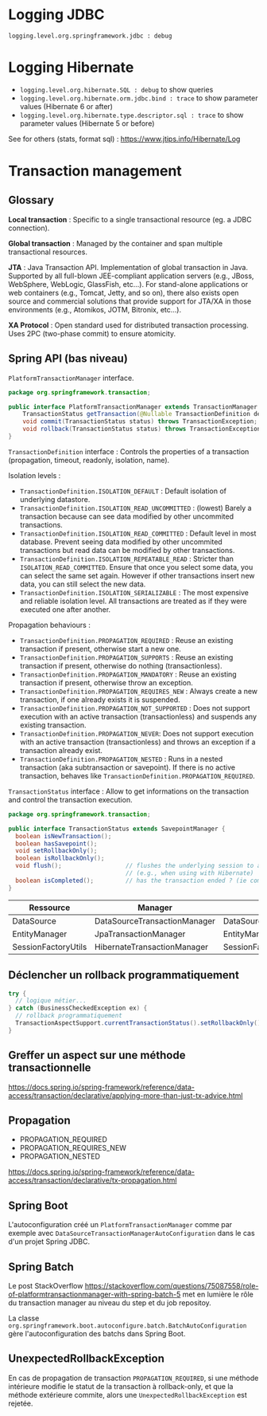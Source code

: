 
# Logging JDBC 

`logging.level.org.springframework.jdbc : debug`


# Logging Hibernate

- `logging.level.org.hibernate.SQL : debug` to show queries
- `logging.level.org.hibernate.orm.jdbc.bind : trace` to show parameter values (Hibernate 6 or after)
- `logging.level.org.hibernate.type.descriptor.sql : trace` to show parameter values (Hibernate 5 or before)

See for others (stats, format sql) : https://www.jtips.info/Hibernate/Log

# Transaction management

## Glossary

**Local transaction** : Specific to a single transactional resource (eg. a JDBC connection). 

**Global transaction** : Managed by the container and span multiple transactional resources. 

**JTA** : Java Transaction API. Implementation of global transaction in Java. Supported by all full-blown JEE-compliant application servers (e.g., JBoss, WebSphere, WebLogic, GlassFish, etc...). For stand-alone applications or web containers (e.g., Tomcat, Jetty, and so on), there also exists open source and commercial solutions that provide support for JTA/XA in those environments (e.g., Atomikos, JOTM, Bitronix, etc...).

**XA Protocol** : Open standard used for distributed transaction processing. Uses 2PC (two-phase commit) to ensure atomicity.


## Spring API (bas niveau)

`PlatformTransactionManager` interface.

```java
package org.springframework.transaction;

public interface PlatformTransactionManager extends TransactionManager {
	TransactionStatus getTransaction(@Nullable TransactionDefinition definition) throws TransactionException;
	void commit(TransactionStatus status) throws TransactionException;
	void rollback(TransactionStatus status) throws TransactionException;
}
```

`TransactionDefinition` interface : Controls the properties of a transaction (propagation, timeout, readonly, isolation, name).

Isolation levels : 
* `TransactionDefinition.ISOLATION_DEFAULT` : Default isolation of underlying datastore.
* `TransactionDefinition.ISOLATION_READ_UNCOMMITTED` : (lowest) Barely a transaction because can see data modified by other uncommited transactions. 
* `TransactionDefinition.ISOLATION_READ_COMMITTED` : Default level in most database. Prevent seeing data modified by other uncommited transactions but read data can be modified by other transactions.
* `TransactionDefinition.ISOLATION_REPEATABLE_READ` : Stricter than `ISOLATION_READ_COMMITTED`. Ensure that once you select some data, you can select the same set again. However if other transactions insert new data, you can still select the new data.
* `TransactionDefinition.ISOLATION_SERIALIZABLE` : The most expensive and reliable isolation level. All transactions are treated as if they were executed one after another.

Propagation behaviours :
* `TransactionDefinition.PROPAGATION_REQUIRED` : Reuse an existing transaction if present, otherwise start a new one.
* `TransactionDefinition.PROPAGATION_SUPPORTS` : Reuse an existing transaction if present, otherwise do nothing (transactionless).
* `TransactionDefinition.PROPAGATION_MANDATORY` : Reuse an existing transaction if present, otherwise throw an exception.
* `TransactionDefinition.PROPAGATION_REQUIRES_NEW` : Always create a new transaction, if one already exists it is suspended.
* `TransactionDefinition.PROPAGATION_NOT_SUPPORTED` : Does not support execution with an active transaction (transactionless) and suspends any existing transaction.
* `TransactionDefinition.PROPAGATION_NEVER`: Does not support execution with an active transaction (transactionless) and throws an exception if a transaction already exist.
* `TransactionDefinition.PROPAGATION_NESTED` : Runs in a nested transaction (aka subtransaction or savepoint). If there is no active transaction, behaves like `TransactionDefinition.PROPAGATION_REQUIRED`.

`TransactionStatus` interface : Allow to get informations on the transaction and control the transaction execution.

```java
package org.springframework.transaction;

public interface TransactionStatus extends SavepointManager {
  boolean isNewTransaction();
  boolean hasSavepoint();
  void setRollbackOnly();
  boolean isRollbackOnly();
  void flush();                  // flushes the underlying session to a datastore if applicable
                                 // (e.g., when using with Hibernate)
  boolean isCompleted();         // has the transaction ended ? (ie commited or rolled back)
}
```




| Ressource           | Manager                      | API                       |
| --------------------| ---------------------------- | ------------------------- |
| DataSource          | DataSourceTransactionManager | DataSourceUtils           |
| EntityManager       | JpaTransactionManager        | EntityManagerFactoryUtils |
| SessionFactoryUtils | HibernateTransactionManager  | SessionFactory            |

## Déclencher un rollback programmatiquement

```java
try {
  // logique métier...
} catch (BusinessCheckedException ex) {
  // rollback programmatiquement
  TransactionAspectSupport.currentTransactionStatus().setRollbackOnly();
}
```

## Greffer un aspect sur une méthode transactionnelle

https://docs.spring.io/spring-framework/reference/data-access/transaction/declarative/applying-more-than-just-tx-advice.html

## Propagation

- PROPAGATION_REQUIRED
- PROPAGATION_REQUIRES_NEW
- PROPAGATION_NESTED

https://docs.spring.io/spring-framework/reference/data-access/transaction/declarative/tx-propagation.html

## Spring Boot

L'autoconfiguration créé un `PlatformTransactionManager` comme par exemple avec `DataSourceTransactionManagerAutoConfiguration` dans le cas d'un projet Spring JDBC.

## Spring Batch

Le post StackOverflow https://stackoverflow.com/questions/75087558/role-of-platformtransactionmanager-with-spring-batch-5 met en lumière le rôle du transaction manager au niveau du step et du job repositoy.

La classe `org.springframework.boot.autoconfigure.batch.BatchAutoConfiguration` gère l'autoconfiguration des batchs dans Spring Boot.


## UnexpectedRollbackException

En cas de propagation de transaction `PROPAGATION_REQUIRED`, si une méthode intérieure modifie le statut de la transaction à rollback-only, et que la méthode extérieure commite, 
alors une `UnexpectedRollbackException` est rejetée.

